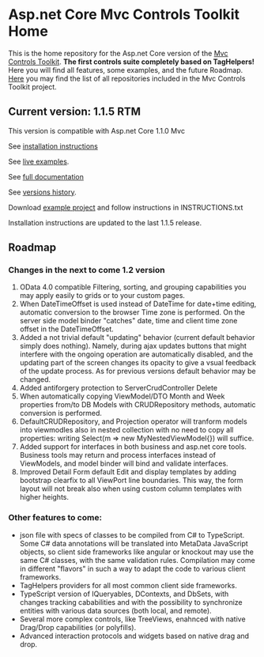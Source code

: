 # Asp.net Core Mvc Controls Toolkit Home
This is the home repository for the Asp.net Core version of the [Mvc Controls 
Toolkit](http://mvccontrolstoolkit.codeplex.com/). **The first controls suite completely based on TagHelpers!** Here you will find all features, some examples, and the future Roadmap. 
[Here](https://github.com/MvcControlsToolkit) you may find the list of all repositories included in the Mvc Controls Toolkit project. 

## Current version: 1.1.5 RTM
This version is compatible with Asp.net Core 1.1.0 Mvc

See [installation instructions](http://documentation.aspnetcore.mvc-controls.com/QuickStart/Installation)

See [live examples](http://examples.aspnetcore.mvc-controls.com/).

See [full documentation](http://documentation.aspnetcore.mvc-controls.com/)

See [versions history](http://documentation.aspnetcore.mvc-controls.com/Home/ReleasesHistory).

Download [example project](https://github.com/MvcControlsToolkit/Home/releases/download/1.1.5/ControlsExamples.zip) 
and follow instructions in INSTRUCTIONS.txt

Installation instructions are updated to the last 1.1.5 release.
 
## Roadmap
    
### Changes in the next to come 1.2 version

1. OData 4.0 compatible Filtering, sorting, and grouping capabilities you may apply easily to grids or to your custom pages.
2. When DateTimeOffset is used instead of DateTime for date+time editing, automatic conversion to the browser Time zone is performed. On the server side model binder "catches" date, time and client time zone offset in the DateTimeOffset.
3. Added a not  trivial default "updating" behavior (current default behavior simply does nothing). Namely, during ajax updates buttons that might interfere with the ongoing operation are automatically disabled, and the updating part of the screen changes its opacity to give a vsual feedback of the update process. As for previous versions default behavior may be changed.
4. Added antiforgery protection to ServerCrudController Delete
5. When automatically copying ViewModel/DTO Month and Week properties from/to DB Models with CRUDRepository methods, automatic conversion is performed.
6. DefaultCRUDRepository, and Projection operator will tranform models into viewmodles also in nested collection with no need to copy all properties: writing Select(m => new MyNestedViewModel{}) will suffice.
7. Added support for interfaces in both business and asp.net core tools. Business tools may return and process interfaces instead of ViewModels, and model binder will bind and validate interfaces.
8. Improved Detail Form default Edit and display templates by adding bootstrap clearfix to all ViewPort line boundaries. This way, the form layout will not break also when using custom column templates with higher heights. 

### Other features to come:

* json file with specs of classes to be compiled from C# to TypeScript. Some C# data annotations will be translated into MetaData JavaScript objects, so client side frameworks like angular or knockout may use the same C# classes, with the same validation rules.  Compilation may come in different "flavors" in such a way to adapt the code to various client frameworks.
* TagHelpers providers for all most common client side frameworks.
* TypeScript version of IQueryables, DContexts, and DbSets, with changes tracking cababilities and with the possibility 
to synchronize entities with various data sources (both local, and remote). 
* Several more complex controls, like TreeViews, enahnced with native Drag/Drop capabilities (or polyfills). 
* Advanced interaction protocols and widgets based on native drag and drop. 
     
    
    
  
    
    
   
     
